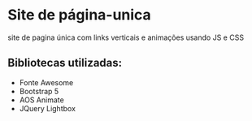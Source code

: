 # Site de página-unica
site de pagina única com links verticais e animações usando JS e CSS

## Bibliotecas utilizadas:
- Fonte Awesome
- Bootstrap 5
- AOS Animate
- JQuery Lightbox
